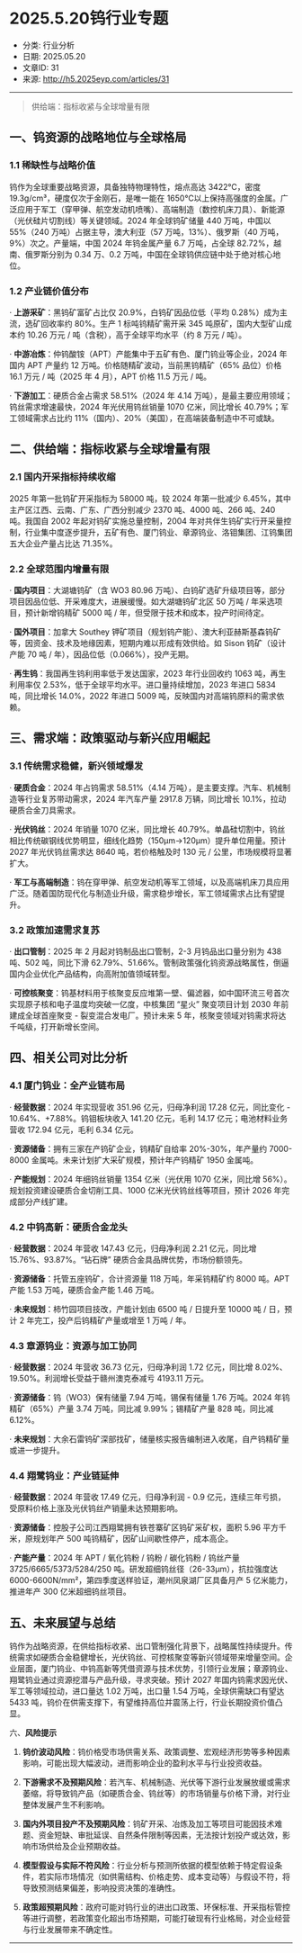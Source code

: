 # 2025.5.20钨行业专题

- 分类: 行业分析
- 日期: 2025.05.20
- 文章ID: 31
- 来源: http://h5.2025eyp.com/articles/31

---

> 供给端：指标收紧与全球增量有限

## **一、钨资源的战略地位与全球格局**

### **1.1 稀缺性与战略价值**

钨作为全球重要战略资源，具备独特物理特性，熔点高达 3422℃，密度 19.3g/cm³，硬度仅次于金刚石，是唯一能在 1650℃以上保持高强度的金属。广泛应用于军工（穿甲弹、航空发动机喷嘴）、高端制造（数控机床刀具）、新能源（光伏硅片切割线）等关键领域。2024 年全球钨矿储量 440 万吨，中国以 55%（240 万吨）占据主导，澳大利亚（57 万吨，13%）、俄罗斯（40 万吨，9%）次之。产量端，中国 2024 年钨金属产量 6.7 万吨，占全球 82.72%，越南、俄罗斯分别为 0.34 万、0.2 万吨，中国在全球钨供应链中处于绝对核心地位。

### **1.2 产业链价值分布**

· **上游采矿**：黑钨矿富矿占比仅 20.9%，白钨矿因品位低（平均 0.28%）成为主流，选矿回收率约 80%。生产 1 标吨钨精矿需开采 345 吨原矿，国内大型矿山成本约 10.26 万元 / 吨（含税），高于全球平均水平（约 8 万元 / 吨）。

· **中游冶炼**：仲钨酸铵（APT）产能集中于五矿有色、厦门钨业等企业，2024 年国内 APT 产量约 12 万吨。价格随精矿波动，当前黑钨精矿（65% 品位）价格 16.1 万元 / 吨（2025 年 4 月），APT 价格 11.5 万元 / 吨。

· **下游加工**：硬质合金占需求 58.51%（2024 年 4.14 万吨），是最主要应用领域；钨丝需求增速最快，2024 年光伏用钨丝销量 1070 亿米，同比增长 40.79%；军工领域需求占比约 11%（国内）、20%（美国），在高端装备制造中不可或缺。

## **二、供给端：指标收紧与全球增量有限**

### **2.1 国内开采指标持续收缩**

2025 年第一批钨矿开采指标为 58000 吨，较 2024 年第一批减少 6.45%，其中主产区江西、云南、广东、广西分别减少 2370 吨、4000 吨、266 吨、240 吨。我国自 2002 年起对钨矿实施总量控制，2004 年对共伴生钨矿实行开采量控制，行业集中度逐步提升，五矿有色、厦门钨业、章源钨业、洛钼集团、江钨集团五大企业产量占比达 71.35%。

### **2.2 全球范围内增量有限**

· **国内项目**：大湖塘钨矿（含 WO3 80.96 万吨）、白钨矿选矿升级项目等，部分项目因品位低、开采难度大，进展缓慢。如大湖塘钨矿北区 50 万吨 / 年采选项目，预计新增钨精矿 5000 吨 / 年，但受限于技术和成本，投产时间待定。

· **国外项目**：加拿大 Southey 钾矿项目（规划钨产能）、澳大利亚赫斯基森钨矿等，因资金、技术及地缘因素，短期内难以形成有效供给。如 Sison 钨矿（设计产能 70 吨 / 年），因品位低（0.066%），投产无期。

· **再生钨**：我国再生钨利用率低于发达国家，2023 年行业回收约 1063 吨，再生利用率仅 2.53%，低于全球平均水平。进口量持续增加，2023 年进口 5834 吨，同比增长 14.0%，2022 年进口 5009 吨，反映国内对高端钨原料的需求依赖。

## **三、需求端：政策驱动与新兴应用崛起**

### **3.1 传统需求稳健，新兴领域爆发**

· **硬质合金**：2024 年占钨需求 58.51%（4.14 万吨），是主要支撑。汽车、机械制造等行业复苏带动需求，2024 年汽车产量 2917.8 万辆，同比增长 10.1%，拉动硬质合金刀具需求。

· **光伏钨丝**：2024 年销量 1070 亿米，同比增长 40.79%。单晶硅切割中，钨丝相比传统碳钢线优势明显，细线化趋势（150μm→120μm）提升单位用量。预计 2027 年光伏钨丝需求达 8640 吨，若价格触及时 130 元 / 公里，市场规模将显著扩大。

· **军工与高端制造**：钨在穿甲弹、航空发动机等军工领域，以及高端机床刀具应用广泛。随着国防现代化与制造业升级，需求稳步增长，军工领域需求占比有望提升。

### **3.2 政策加速需求复苏**

· **出口管制**：2025 年 2 月起对钨制品出口管制，2-3 月钨品出口量分别为 438 吨、502 吨，同比下滑 62.79%、51.66%。管制政策强化钨资源战略属性，倒逼国内企业优化产品结构，向高附加值领域转型。

· **可控核聚变**：钨基材料用于核聚变反应堆第一壁、偏滤器，如中国环流三号首次实现原子核和电子温度均突破一亿度，中核集团 “星火” 聚变项目计划 2030 年前建成全球首座聚变 - 裂变混合发电厂。预计未来 5 年，核聚变领域对钨需求将达千吨级，打开新增长空间。

## **四、相关公司对比分析**

### **4.1 厦门钨业：全产业链布局**

· **经营数据**：2024 年实现营收 351.96 亿元，归母净利润 17.28 亿元，同比变化 - 10.64%、+7.88%。钨钼板块收入 141.20 亿元，毛利 14.17 亿元；电池材料业务营收 172.94 亿元，毛利 6.34 亿元。

· **资源储备**：拥有三家在产钨矿企业，钨精矿自给率 20%-30%，年产量约 7000-8000 金属吨。未来计划扩大采矿规模，预计年产钨精矿 1950 金属吨。

· **产能规划**：2024 年细钨丝销量 1354 亿米（光伏用 1070 亿米，同比增 56%）。规划投资建设硬质合金切削工具、1000 亿米光伏钨丝线等项目，预计 2026 年完成部分产线扩建。

### **4.2 中钨高新：硬质合金龙头**

· **经营数据**：2024 年营收 147.43 亿元，归母净利润 2.21 亿元，同比增 15.76%、93.87%。“钻石牌” 硬质合金具品牌优势，市场份额领先。

· **资源储备**：托管五座钨矿，合计资源量 118 万吨，年采钨精矿约 8000 吨。APT 产能 1.53 万吨，硬质合金产能 1.46 万吨。

· **未来规划**：柿竹园项目技改，产能计划由 6500 吨 / 日提升至 10000 吨 / 日，预计 2 年完工，投产后钨精矿产量或增至 1 万吨 / 年。

### **4.3 章源钨业：资源与加工协同**

· **经营数据**：2024 年营收 36.73 亿元，归母净利润 1.72 亿元，同比增 8.02%、19.50%。利润增长受益于赣州澳克泰减亏 4193.11 万元。

· **资源储备**：钨（WO3）保有储量 7.94 万吨，锡保有储量 1.76 万吨。2024 年钨精矿（65%）产量 3.74 万吨，同比减 9.99%；锡精矿产量 828 吨，同比减 6.12%。

· **未来规划**：大余石雷钨矿深部找矿，储量核实报告编制进入收尾，自产钨精矿量或进一步提升。

### **4.4 翔鹭钨业：产业链延伸**

· **经营数据**：2024 年营收 17.49 亿元，归母净利润 - 0.9 亿元，连续三年亏损，受原料价格上涨及光伏钨丝产销量未达预期影响。

· **资源储备**：控股子公司江西翔鹭拥有铁苍寨矿区钨矿采矿权，面积 5.96 平方千米，原规划年产 500 吨钨精矿，因矿山间歇性停产，成本高企。

· **产能产量**：2024 年 APT / 氧化钨粉 / 钨粉 / 碳化钨粉 / 钨丝产量 3725/6665/5373/5284/250 吨。研发超细钨丝径（26-33μm），抗拉强度达 6000-6600N/mm²，第四季度送样验证，潮州凤泉湖厂区具备月产 5 亿米能力，推进年产 300 亿米超细钨丝项目。

## **五、未来展望与总结**

钨作为战略资源，在供给指标收紧、出口管制强化背景下，战略属性持续提升。传统需求如硬质合金稳健增长，光伏钨丝、可控核聚变等新兴领域带来增量空间。企业层面，厦门钨业、中钨高新等凭借资源与技术优势，引领行业发展；章源钨业、翔鹭钨业通过资源挖潜与产品升级，寻求突破。预计 2027 年国内钨需求因光伏、军工等领域拉动，进口量达 1.02 万吨，出口量 1.54 万吨，全球供需缺口有望达 5433 吨，钨价在供需支撑下，有望维持高位并震荡上行，行业长期投资价值凸显。

六、**风险提示**

1. **钨价波动风险**：钨价格受市场供需关系、政策调整、宏观经济形势等多种因素影响，可能出现大幅波动，进而影响企业的盈利水平与行业投资收益。

2. **下游需求不及预期风险**：若汽车、机械制造、光伏等下游行业发展放缓或需求萎缩，将导致钨产品（如硬质合金、钨丝等）的市场销量与价格下滑，对行业整体发展产生不利影响。

3. **国内外项目投产不及预期风险**：钨矿开采、冶炼及加工等项目可能因技术难题、资金短缺、审批延误、自然条件限制等因素，无法按计划投产或达效，影响市场供给及企业预期收益。

4. **模型假设与实际不符风险**：行业分析与预测所依据的模型依赖于特定假设条件，若实际市场情况（如供需结构、价格走势、成本变动等）与假设不符，将导致预测结果偏差，影响投资决策的准确性。

5. **政策超预期风险**：政府可能对钨行业的进出口政策、环保标准、开采指标管控等进行调整，若政策变化超出市场预期，可能打破现有行业格局，对企业经营与行业发展带来不确定性。

** **
